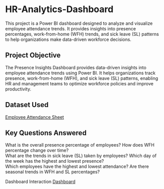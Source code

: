 # HR-Analytics-Dashboard
This project is a Power BI dashboard designed to analyze and visualize employee attendance trends. It provides insights into presence percentages, work-from-home (WFH) trends, and sick leave (SL) patterns to help organizations make data-driven workforce decisions.

## Project Objective
The Presence Insights Dashboard provides data-driven insights into employee attendance trends using Power BI. It helps organizations track presence, work-from-home (WFH), and sick leave (SL) patterns, enabling HR and management teams to optimize workforce policies and improve productivity.

## Dataset Used
<a href="https://github.com/harshithanarla/HR-Analytics-Dashboard/blob/main/Attendance%20Sheet%202022-2023_Masked.xlsx">Employee Attendance Sheet</a>

## Key Questions Answered  

What is the overall presence percentage of employees?
How does WFH percentage change over time?  
What are the trends in sick leave (SL) taken by employees? 
Which day of the week has the highest and lowest presence?  
Which employees have the highest and lowest attendance?
Are there seasonal trends in WFH and SL percentages?

Dashboard Interaction <a href="">Dashboard</a>
